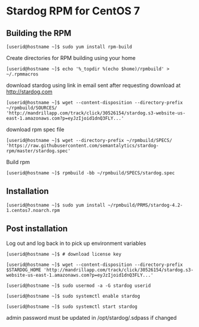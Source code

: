 # Stardog RPM for CentOS 7

## Building the RPM

```
[userid@hostname ~]$ sudo yum install rpm-build
```

Create directories for RPM building using your home 

```
[userid@hostname ~]$ echo '%_topdir %(echo $home)/rpmbuild' > ~/.rpmmacros
```

download stardog using link in email sent after requesting download at http://stardog.com

```
[userid@hostname ~]$ wget --content-disposition --directory-prefix ~/rpmbuild/SOURCES/ 'http://mandrillapp.com/track/click/30526154/stardog.s3-website-us-east-1.amazonaws.com?p=eyJzIjoid1dnQ3FLY...'
```

download rpm spec file

```
[userid@hostname ~]$ wget --directory-prefix ~/rpmbuild/SPECS/ 'https://raw.githubusercontent.com/semantalytics/stardog-rpm/master/stardog.spec'
```

Build rpm

```
[userid@hostname ~]$ rpmbuild -bb ~/rpmbuild/SPECS/stardog.spec
```

## Installation

```
[userid@hostname ~]$ sudo yum install ~/rpmbuild/PRMS/stardog-4.2-1.centos7.noarch.rpm
```

## Post installation

Log out and log back in to pick up environment variables 

```
[userid@hostname ~]$ # download license key
```
```
[userid@hostname ~]$ wget --content-disposition --directory-prefix $STARDOG_HOME 'http://mandrillapp.com/track/click/30526154/stardog.s3-website-us-east-1.amazonaws.com?p=eyJzIjoid1dnQ3FLY...'
```

```
[userid@hostname ~]$ sudo usermod -a -G stardog userid
```

```
[userid@hostname ~]$ sudo systemctl enable stardog
```

```
[userid@hostname ~]$ sudo systemctl start stardog
```

admin password must be updated in /opt/stardog/.sdpass if changed
